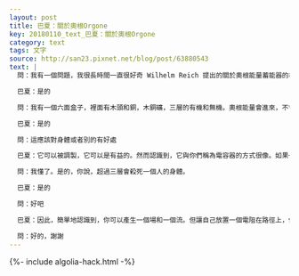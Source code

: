 ```yaml
---
layout: post
title: 巴夏：關於奧根Orgone
key: 20180110_text_巴夏：關於奧根Orgone
category: text
tags: 文字
source: http://san23.pixnet.net/blog/post/63880543
text: |
  問：我有一個問題，我很長時間一直很好奇 Wilhelm Reich 提出的關於奧根能量蓄能器的概念

  巴夏：是的

  問：我有一個六面盒子，裡面有木頭和銅，木銅礦，三層的有機和無機。奧根能量會進來，不會跑掉。

  巴夏：是的

  問：這應該對身體或者別的有好處

  巴夏：它可以被調製，它可以是有益的。然而認識到，它與你們稱為電容器的方式很像。如果一個人收到太高的電荷，如果不進行調製，會造成觸電。它基本上是再版了遠古時期你們稱為「約櫃」的設備。

  問：我懂了。是的，你說，超過三層會殺死一個人的身體。

  巴夏：是的

  問：好吧

  巴夏：因此，簡單地認識到，你可以產生一個場和一個流。但讓自己放置一個電阻在路徑上，使能量可以被過濾到有益的水平。需要很少；小量重新平衡。

  問：好的，謝謝
---
```


{%- include algolia-hack.html -%}
